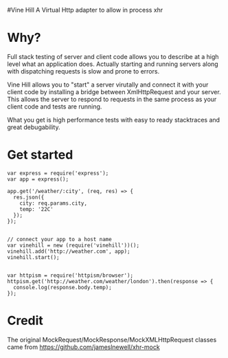#Vine Hill
A Virtual Http adapter to allow in process xhr

# Why?
Full stack testing of server and client code allows you to describe at a high level what an application does. Actually starting and running servers along with dispatching requests is slow and prone to errors.

Vine Hill allows you to "start" a server virutally and connect it with your client code by installing a bridge between XmlHttpRequest and your server. This allows the server to respond to requests in the same process as your client code and tests are running.

What you get is high performance tests with easy to ready stacktraces and great debugability.

# Get started

```
var express = require('express');
var app = express();

app.get('/weather/:city', (req, res) => {
  res.json({
    city: req.params.city,
    temp: '22C'
  });
});


// connect your app to a host name
var vinehill = new (require('vinehill'))();
vinehill.add('http://weather.com', app);
vinehill.start();


var httpism = require('httpism/browser');
httpism.get('http://weather.com/weather/london').then(response => {
  console.log(response.body.temp);
});
```

# Credit
The original MockRequest/MockResponse/MockXMLHttpRequest classes came from https://github.com/jameslnewell/xhr-mock
